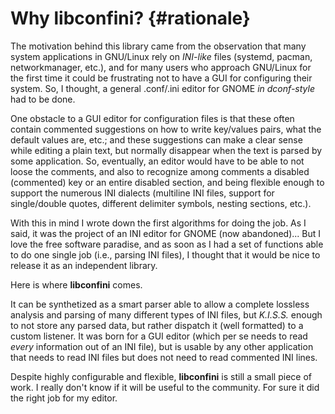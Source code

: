 Why libconfini? {#rationale}
============================

The motivation behind this library came from the observation that many system
applications in GNU/Linux rely on _INI-like_ files (systemd, pacman,
networkmanager, etc.), and for many users who approach GNU/Linux for the
first time it could be frustrating not to have a GUI for configuring their
system. So, I thought, a general .conf/.ini editor for GNOME _in dconf-style_
had to be done.

One obstacle to a GUI editor for configuration files is that these often
contain commented suggestions on how to write key/values pairs, what the
default values are, etc.; and these suggestions can make a clear sense while
editing a plain text, but normally disappear when the text is parsed by some
application. So, eventually, an editor would have to be able to not loose the
comments, and also to recognize among comments a disabled (commented) key or an
entire disabled section, and being flexible enough to support the numerous INI
dialects (multiline INI files, support for single/double quotes, different
delimiter symbols, nesting sections, etc.).

With this in mind I wrote down the first algorithms for doing the job. As I
said, it was the project of an INI editor for GNOME (now abandoned)... But I
love the free software paradise, and as soon as I had a set of functions able
to do one single job (i.e., parsing INI files), I thought that it would be nice
to release it as an independent library.

Here is where **libconfini** comes.

It can be synthetized as a smart parser able to allow a complete lossless
analysis and parsing of many different types of INI files, but _K.I.S.S._
enough to not store any parsed data, but rather dispatch it (well formatted)
to a custom listener. It was born for a GUI editor (which per se needs to read
_every_ information out of an INI file), but is usable by any other application
that needs to read INI files but does not need to read commented INI lines.

Despite highly configurable and flexible, **libconfini** is still a small
piece of work. I really don't know if it will be useful to the community. For
sure it did the right job for my editor.

